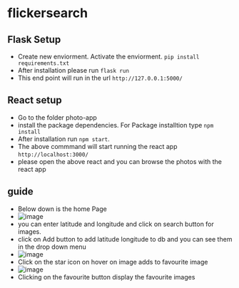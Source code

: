 # flickersearch

## Flask Setup
- Create new enviorment. Activate the enviorment.
 `pip install requirements.txt`
 - After installation please run `flask run`
 - This end point will run in the url `http://127.0.0.1:5000/`

## React setup
- Go to the folder photo-app
- install the package dependencies. For Package installtion type `npm install`
- After installation run `npm start`. 
- The above commmand will start running the react app `http://localhost:3000/`
- please open the above react and you can browse the photos with the react app

## guide
- Below down is the home Page
- ![image](https://user-images.githubusercontent.com/11938531/117744382-31446780-b226-11eb-91f4-9f334f85196d.png)
- you can enter latitude and longitude and click on search button for images.
- click on Add button to add latitude longitude to db and you can see them in the drop down menu
- ![image](https://user-images.githubusercontent.com/11938531/117744445-51742680-b226-11eb-978b-c3f932b65a5c.png)
- Click on the star icon on hover on image adds to favourite image
- ![image](https://user-images.githubusercontent.com/11938531/117744475-65b82380-b226-11eb-85ad-c559aed5691a.png)
- Clicking on the favourite button display the favourite images
